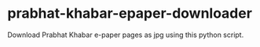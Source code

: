 # prabhat-khabar-epaper-downloader
Download Prabhat Khabar e-paper pages as jpg using this python script.
